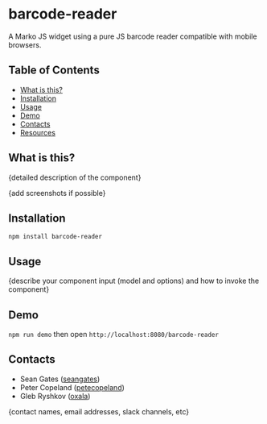 # barcode-reader
A Marko JS widget using a pure JS barcode reader compatible with mobile browsers.

## Table of Contents
- [What is this?](#what-is-this)
- [Installation](#installation)
- [Usage](#usage)
- [Demo](#demo)
- [Contacts](#contacts)
- [Resources](#resources)

## What is this?
{detailed description of the component}

{add screenshots if possible}

## Installation

`npm install barcode-reader`

## Usage
{describe your component input (model and options) and how to invoke the component}

## Demo

`npm run demo` then open `http://localhost:8080/barcode-reader`

## Contacts

- Sean Gates ([seangates](https://github.com/seangates))
- Peter Copeland ([petecopeland](https://github.com/petecopeland))
- Gleb Ryshkov ([oxala](https://github.com/oxala))

{contact names, email addresses, slack channels, etc}
